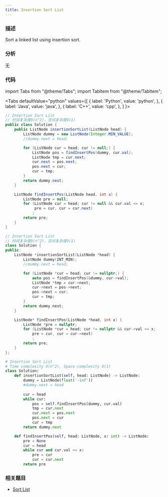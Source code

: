 ```yaml
---
title: Insertion Sort List
---
```


### 描述

Sort a linked list using insertion sort.

### 分析

无

### 代码

import Tabs from "@theme/Tabs";
import TabItem from "@theme/TabItem";

<Tabs
defaultValue="python"
values={[
{ label: 'Python', value: 'python', },
{ label: 'Java', value: 'java', },
{ label: 'C++', value: 'cpp', },
]
}>
<TabItem value="java">

```java
// Insertion Sort List
// 时间复杂度O(n^2)，空间复杂度O(1)
public class Solution {
    public ListNode insertionSortList(ListNode head) {
        ListNode dummy = new ListNode(Integer.MIN_VALUE);
        //dummy.next = head;

        for (ListNode cur = head; cur != null;) {
            ListNode pos = findInsertPos(dummy, cur.val);
            ListNode tmp = cur.next;
            cur.next = pos.next;
            pos.next = cur;
            cur = tmp;
        }
        return dummy.next;
    }

    ListNode findInsertPos(ListNode head, int x) {
        ListNode pre = null;
        for (ListNode cur = head; cur != null && cur.val <= x;
             pre = cur, cur = cur.next)
            ;
        return pre;
    }
}
```

</TabItem>
<TabItem value="cpp">

```cpp
// Insertion Sort List
// 时间复杂度O(n^2)，空间复杂度O(1)
class Solution {
public:
    ListNode *insertionSortList(ListNode *head) {
        ListNode dummy(INT_MIN);
        //dummy.next = head;

        for (ListNode *cur = head; cur != nullptr;) {
            auto pos = findInsertPos(&dummy, cur->val);
            ListNode *tmp = cur->next;
            cur->next = pos->next;
            pos->next = cur;
            cur = tmp;
        }
        return dummy.next;
    }

    ListNode* findInsertPos(ListNode *head, int x) {
        ListNode *pre = nullptr;
        for (ListNode *cur = head; cur != nullptr && cur->val <= x;
            pre = cur, cur = cur->next)
            ;
        return pre;
    }
};
```

</TabItem>

<TabItem value="python">

```python
# Insertion Sort List
# Time complexity O(n^2), Space complexity O(1)
class Solution:
    def insertionSortList(self, head: ListNode) -> ListNode:
        dummy = ListNode(float('-inf'))
        #dummy.next = head
        
        cur = head
        while cur:
            pos = self.findInsertPos(dummy, cur.val)
            tmp = cur.next
            cur.next = pos.next
            pos.next = cur
            cur = tmp
        return dummy.next

    def findInsertPos(self, head: ListNode, x: int) -> ListNode:
        pre = None
        cur = head
        while cur and cur.val <= x:
            pre = cur
            cur = cur.next
        return pre
```

</TabItem>
</Tabs>

### 相关题目

- [Sort List](../merge-sort/sort-list.md)
